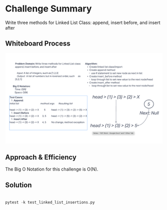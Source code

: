 # Challenge Summary

Write three methods for Linked List Class: append, insert before, and insert after

## Whiteboard Process

![Whiteboard: Class 6](class6Whiteboard.png)

## Approach & Efficiency

The Big O Notation for this challenge is O(N).

## Solution

```python

pytest -k test_linked_list_insertions.py

```

